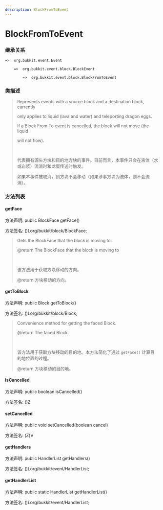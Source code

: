 ```yaml
---
description: BlockFromToEvent
---
```


# BlockFromToEvent

### 继承关系

    =>  org.bukkit.event.Event

        =>  org.bukkit.event.block.BlockEvent

            =>  org.bukkit.event.block.BlockFromToEvent

### 类描述

> Represents events with a source block and a destination block, currently
> 
> only applies to liquid (lava and water) and teleporting dragon eggs.
> 
> If a Block From To event is cancelled, the block will not move (the liquid
> 
> will not flow).
> 
> <br>
> 
> 代表拥有源头方块和目的地方块的事件。目前而言，本事件只会在液体（水或岩浆）流淌时和龙蛋传送时触发。
> 
> 如果本事件被取消，则方块不会移动（如果涉事方块为液体，则不会流淌）。

### 方法列表

#### getFace

方法声明: public BlockFace getFace()

方法签名: ()Lorg/bukkit/block/BlockFace;

> Gets the BlockFace that the block is moving to.
> 
> @return The BlockFace that the block is moving to
> 
> <br>
> 
> 该方法用于获取方块移动的方向。
> 
> @return 方块移动的方向。

#### getToBlock

方法声明: public Block getToBlock()

方法签名: ()Lorg/bukkit/block/Block;

> Convenience method for getting the faced Block.
> 
> @return The faced Block
> 
> <br>
> 
> 该方法用于获取方块移动的目的地。本方法简化了通过 `getFace()` 计算目的地位置的过程。
> 
> @return 方块移动的目的地。

#### isCancelled

方法声明: public boolean isCancelled()

方法签名: ()Z

#### setCancelled

方法声明: public void setCancelled(boolean cancel)

方法签名: (Z)V

#### getHandlers

方法声明: public HandlerList getHandlers()

方法签名: ()Lorg/bukkit/event/HandlerList;

#### getHandlerList

方法声明: public static HandlerList getHandlerList()

方法签名: ()Lorg/bukkit/event/HandlerList;
